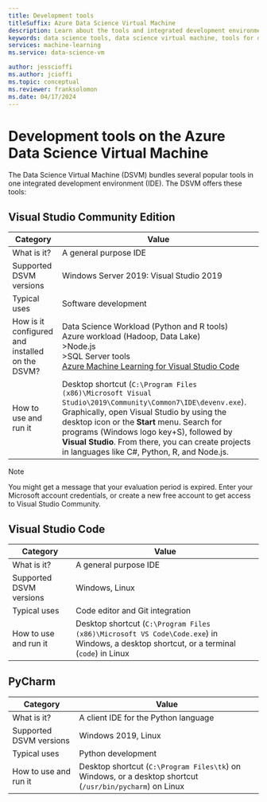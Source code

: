 ```yaml
---
title: Development tools
titleSuffix: Azure Data Science Virtual Machine 
description: Learn about the tools and integrated development environments available on the Data Science Virtual Machine.
keywords: data science tools, data science virtual machine, tools for data science, linux data science
services: machine-learning
ms.service: data-science-vm

author: jesscioffi
ms.author: jcioffi
ms.topic: conceptual
ms.reviewer: franksolomon
ms.date: 04/17/2024
---
```


# Development tools on the Azure Data Science Virtual Machine

The Data Science Virtual Machine (DSVM) bundles several popular tools in one integrated development environment (IDE). The DSVM offers these tools:

## Visual Studio Community Edition

| Category | Value |
|--|--|
| What is it? | A general purpose IDE |
| Supported DSVM versions | Windows Server 2019: Visual Studio 2019 |
| Typical uses | Software development |
| How is it configured and installed on the DSVM? | Data Science Workload (Python and R tools)<br>Azure workload (Hadoop, Data Lake)<br>>Node.js<br>>SQL Server tools<br>[Azure Machine Learning for Visual Studio Code](https://github.com/Microsoft/vs-tools-for-ai) |
| How to use and run it | Desktop shortcut (`C:\Program Files (x86)\Microsoft Visual Studio\2019\Community\Common7\IDE\devenv.exe`). Graphically, open Visual Studio by using the desktop icon or the **Start** menu. Search for programs (Windows logo key+S), followed by **Visual Studio**. From there, you can create projects in languages like C#, Python, R, and Node.js. |

> [!NOTE]
> You might get a message that your evaluation period is expired. Enter your Microsoft account credentials, or create a new free account to get access to Visual Studio Community.

## Visual Studio Code

| Category | Value |
|--|--|
| What is it? | A general purpose IDE |
| Supported DSVM versions | Windows, Linux |
| Typical uses | Code editor and Git integration |
| How to use and run it | Desktop shortcut (`C:\Program Files (x86)\Microsoft VS Code\Code.exe`) in Windows, a desktop shortcut, or a terminal (`code`) in Linux |

## PyCharm

| Category | Value |
|--|--|
| What is it? | A client IDE for the Python language |
| Supported DSVM versions | Windows 2019, Linux |
| Typical uses | Python development |
| How to use and run it | Desktop shortcut (`C:\Program Files\tk`) on Windows, or a desktop shortcut (`/usr/bin/pycharm`) on Linux |
